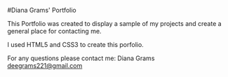 #Diana Grams' Portfolio

This Portfolio was created to display a sample of my projects and create a general place for contacting me.

I used HTML5 and CSS3 to create this porfolio.

For any questions please contact me: Diana Grams deegrams221@gmail.com
